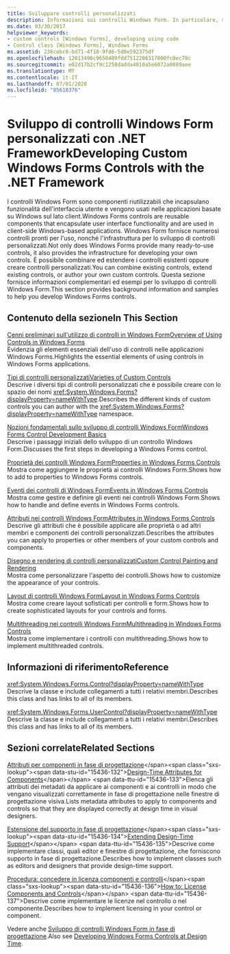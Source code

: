 ```yaml
---
title: Sviluppare controlli personalizzati
description: Informazioni sui controlli Windows Form. In particolare, si apprenderà come combinare i controlli esistenti, estendere i controlli esistenti e creare controlli personalizzati.
ms.date: 03/30/2017
helpviewer_keywords:
- custom controls [Windows Forms], developing using code
- Control class [Windows Forms], Windows Forms
ms.assetid: 236cebc0-bd71-4f18-9fd6-5d0e592375df
ms.openlocfilehash: 12013496c9650489fdd7512206317000fc0ec78c
ms.sourcegitcommit: e02d17b2cf9c1258dadda4810a5e6072a0089aee
ms.translationtype: MT
ms.contentlocale: it-IT
ms.lasthandoff: 07/01/2020
ms.locfileid: "85618376"
---
```

# <a name="developing-custom-windows-forms-controls-with-the-net-framework"></a><span data-ttu-id="15436-104">Sviluppo di controlli Windows Form personalizzati con .NET Framework</span><span class="sxs-lookup"><span data-stu-id="15436-104">Developing Custom Windows Forms Controls with the .NET Framework</span></span>
<span data-ttu-id="15436-105">I controlli Windows Form sono componenti riutilizzabili che incapsulano funzionalità dell'interfaccia utente e vengono usati nelle applicazioni basate su Windows sul lato client.</span><span class="sxs-lookup"><span data-stu-id="15436-105">Windows Forms controls are reusable components that encapsulate user interface functionality and are used in client-side Windows-based applications.</span></span> <span data-ttu-id="15436-106">Windows Form fornisce numerosi controlli pronti per l'uso, nonché l'infrastruttura per lo sviluppo di controlli personalizzati.</span><span class="sxs-lookup"><span data-stu-id="15436-106">Not only does Windows Forms provide many ready-to-use controls, it also provides the infrastructure for developing your own controls.</span></span> <span data-ttu-id="15436-107">È possibile combinare ed estendere i controlli esistenti oppure creare controlli personalizzati.</span><span class="sxs-lookup"><span data-stu-id="15436-107">You can combine existing controls, extend existing controls, or author your own custom controls.</span></span> <span data-ttu-id="15436-108">Questa sezione fornisce informazioni complementari ed esempi per lo sviluppo di controlli Windows Form.</span><span class="sxs-lookup"><span data-stu-id="15436-108">This section provides background information and samples to help you develop Windows Forms controls.</span></span>  
  
## <a name="in-this-section"></a><span data-ttu-id="15436-109">Contenuto della sezione</span><span class="sxs-lookup"><span data-stu-id="15436-109">In This Section</span></span>  
 [<span data-ttu-id="15436-110">Cenni preliminari sull'utilizzo di controlli in Windows Form</span><span class="sxs-lookup"><span data-stu-id="15436-110">Overview of Using Controls in Windows Forms</span></span>](overview-of-using-controls-in-windows-forms.md)  
 <span data-ttu-id="15436-111">Evidenzia gli elementi essenziali dell'uso di controlli nelle applicazioni Windows Forms.</span><span class="sxs-lookup"><span data-stu-id="15436-111">Highlights the essential elements of using controls in Windows Forms applications.</span></span>  
  
 [<span data-ttu-id="15436-112">Tipi di controlli personalizzati</span><span class="sxs-lookup"><span data-stu-id="15436-112">Varieties of Custom Controls</span></span>](varieties-of-custom-controls.md)  
 <span data-ttu-id="15436-113">Descrive i diversi tipi di controlli personalizzati che è possibile creare con lo spazio dei nomi <xref:System.Windows.Forms?displayProperty=nameWithType>.</span><span class="sxs-lookup"><span data-stu-id="15436-113">Describes the different kinds of custom controls you can author with the <xref:System.Windows.Forms?displayProperty=nameWithType> namespace.</span></span>  
  
 [<span data-ttu-id="15436-114">Nozioni fondamentali sullo sviluppo di controlli Windows Form</span><span class="sxs-lookup"><span data-stu-id="15436-114">Windows Forms Control Development Basics</span></span>](windows-forms-control-development-basics.md)  
 <span data-ttu-id="15436-115">Descrive i passaggi iniziali dello sviluppo di un controllo Windows Form.</span><span class="sxs-lookup"><span data-stu-id="15436-115">Discusses the first steps in developing a Windows Forms control.</span></span>  
  
 [<span data-ttu-id="15436-116">Proprietà dei controlli Windows Form</span><span class="sxs-lookup"><span data-stu-id="15436-116">Properties in Windows Forms Controls</span></span>](properties-in-windows-forms-controls.md)  
 <span data-ttu-id="15436-117">Mostra come aggiungere le proprietà ai controlli Windows Form.</span><span class="sxs-lookup"><span data-stu-id="15436-117">Shows how to add to properties to Windows Forms controls.</span></span>  
  
 [<span data-ttu-id="15436-118">Eventi dei controlli di Windows Form</span><span class="sxs-lookup"><span data-stu-id="15436-118">Events in Windows Forms Controls</span></span>](events-in-windows-forms-controls.md)  
 <span data-ttu-id="15436-119">Mostra come gestire e definire gli eventi nei controlli Windows Form.</span><span class="sxs-lookup"><span data-stu-id="15436-119">Shows how to handle and define events in Windows Forms controls.</span></span>  
  
 [<span data-ttu-id="15436-120">Attributi nei controlli Windows Form</span><span class="sxs-lookup"><span data-stu-id="15436-120">Attributes in Windows Forms Controls</span></span>](attributes-in-windows-forms-controls.md)  
 <span data-ttu-id="15436-121">Descrive gli attributi che è possibile applicare alle proprietà o ad altri membri e componenti dei controlli personalizzati.</span><span class="sxs-lookup"><span data-stu-id="15436-121">Describes the attributes you can apply to properties or other members of your custom controls and components.</span></span>  
  
 [<span data-ttu-id="15436-122">Disegno e rendering di controlli personalizzati</span><span class="sxs-lookup"><span data-stu-id="15436-122">Custom Control Painting and Rendering</span></span>](custom-control-painting-and-rendering.md)  
 <span data-ttu-id="15436-123">Mostra come personalizzare l'aspetto dei controlli.</span><span class="sxs-lookup"><span data-stu-id="15436-123">Shows how to customize the appearance of your controls.</span></span>  
  
 [<span data-ttu-id="15436-124">Layout di controlli Windows Form</span><span class="sxs-lookup"><span data-stu-id="15436-124">Layout in Windows Forms Controls</span></span>](layout-in-windows-forms-controls.md)  
 <span data-ttu-id="15436-125">Mostra come creare layout sofisticati per controlli e form.</span><span class="sxs-lookup"><span data-stu-id="15436-125">Shows how to create sophisticated layouts for your controls and forms.</span></span>  
  
 [<span data-ttu-id="15436-126">Multithreading nei controlli Windows Form</span><span class="sxs-lookup"><span data-stu-id="15436-126">Multithreading in Windows Forms Controls</span></span>](multithreading-in-windows-forms-controls.md)  
 <span data-ttu-id="15436-127">Mostra come implementare i controlli con multithreading.</span><span class="sxs-lookup"><span data-stu-id="15436-127">Shows how to implement multithreaded controls.</span></span>  
  
## <a name="reference"></a><span data-ttu-id="15436-128">Informazioni di riferimento</span><span class="sxs-lookup"><span data-stu-id="15436-128">Reference</span></span>  
 <xref:System.Windows.Forms.Control?displayProperty=nameWithType>  
 <span data-ttu-id="15436-129">Descrive la classe e include collegamenti a tutti i relativi membri.</span><span class="sxs-lookup"><span data-stu-id="15436-129">Describes this class and has links to all of its members.</span></span>  
  
 <xref:System.Windows.Forms.UserControl?displayProperty=nameWithType>  
 <span data-ttu-id="15436-130">Descrive la classe e include collegamenti a tutti i relativi membri.</span><span class="sxs-lookup"><span data-stu-id="15436-130">Describes this class and has links to all of its members.</span></span>  
  
## <a name="related-sections"></a><span data-ttu-id="15436-131">Sezioni correlate</span><span class="sxs-lookup"><span data-stu-id="15436-131">Related Sections</span></span>  
 <span data-ttu-id="15436-132">[Attributi per componenti in fase di progettazione](https://docs.microsoft.com/previous-versions/visualstudio/visual-studio-2013/tk67c2t8(v=vs.120))</span><span class="sxs-lookup"><span data-stu-id="15436-132">[Design-Time Attributes for Components](https://docs.microsoft.com/previous-versions/visualstudio/visual-studio-2013/tk67c2t8(v=vs.120))</span></span>  
 <span data-ttu-id="15436-133">Elenca gli attributi dei metadati da applicare ai componenti e ai controlli in modo che vengano visualizzati correttamente in fase di progettazione nelle finestre di progettazione visiva.</span><span class="sxs-lookup"><span data-stu-id="15436-133">Lists metadata attributes to apply to components and controls so that they are displayed correctly at design time in visual designers.</span></span>  
  
 <span data-ttu-id="15436-134">[Estensione del supporto in fase di progettazione](https://docs.microsoft.com/previous-versions/visualstudio/visual-studio-2013/37899azc(v=vs.120))</span><span class="sxs-lookup"><span data-stu-id="15436-134">[Extending Design-Time Support](https://docs.microsoft.com/previous-versions/visualstudio/visual-studio-2013/37899azc(v=vs.120))</span></span>  
 <span data-ttu-id="15436-135">Descrive come implementare classi, quali editor e finestre di progettazione, che forniscono supporto in fase di progettazione.</span><span class="sxs-lookup"><span data-stu-id="15436-135">Describes how to implement classes such as editors and designers that provide design-time support.</span></span>  
  
 <span data-ttu-id="15436-136">[Procedura: concedere in licenza componenti e controlli](https://docs.microsoft.com/previous-versions/visualstudio/visual-studio-2013/fe8b1eh9(v=vs.120))</span><span class="sxs-lookup"><span data-stu-id="15436-136">[How to: License Components and Controls](https://docs.microsoft.com/previous-versions/visualstudio/visual-studio-2013/fe8b1eh9(v=vs.120))</span></span>  
 <span data-ttu-id="15436-137">Descrive come implementare le licenze nel controllo o nel componente.</span><span class="sxs-lookup"><span data-stu-id="15436-137">Describes how to implement licensing in your control or component.</span></span>  
  
 <span data-ttu-id="15436-138">Vedere anche [Sviluppo di controlli Windows Form in fase di progettazione](developing-windows-forms-controls-at-design-time.md).</span><span class="sxs-lookup"><span data-stu-id="15436-138">Also see [Developing Windows Forms Controls at Design Time](developing-windows-forms-controls-at-design-time.md).</span></span>
